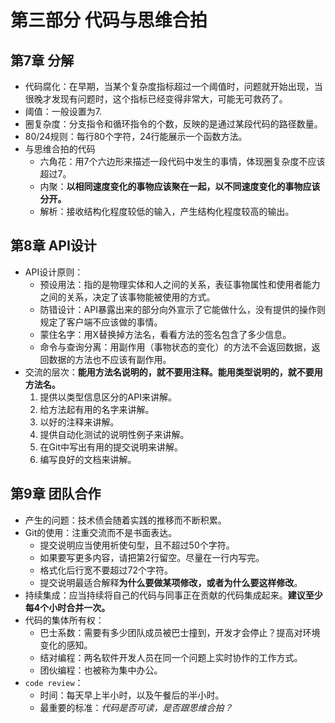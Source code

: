 # 第三部分 代码与思维合拍

## 第7章 分解

- 代码腐化：在早期，当某个复杂度指标超过一个阈值时，问题就开始出现，当很晚才发现有问题时，这个指标已经变得非常大，可能无可救药了。
- 阈值：一般设置为7.
- 圈复杂度：分支指令和循环指令的个数，反映的是通过某段代码的路径数量。
- 80/24规则：每行80个字符，24行能展示一个函数方法。
- 与思维合拍的代码
  - 六角花：用7个六边形来描述一段代码中发生的事情，体现圈复杂度不应该超过7。
  - 内聚：**以相同速度变化的事物应该聚在一起，以不同速度变化的事物应该分开。**
  - 解析：接收结构化程度较低的输入，产生结构化程度较高的输出。

## 第8章 API设计

- API设计原则：
  - 预设用法：指的是物理实体和人之间的关系，表征事物属性和使用者能力之间的关系，决定了该事物能被使用的方式。
  - 防错设计：API暴露出来的部分向外宣示了它能做什么，没有提供的操作则规定了客户端不应该做的事情。
  - 蒙住名字：用X替换掉方法名，看看方法的签名包含了多少信息。
  - 命令与查询分离：用副作用（事物状态的变化）的方法不会返回数据，返回数据的方法也不应该有副作用。
- 交流的层次：**能用方法名说明的，就不要用注释。能用类型说明的，就不要用方法名。**
  1. 提供以类型信息区分的API来讲解。
  2. 给方法起有用的名字来讲解。
  3. 以好的注释来讲解。
  4. 提供自动化测试的说明性例子来讲解。
  5. 在Git中写出有用的提交说明来讲解。
  6. 编写良好的文档来讲解。

## 第9章 团队合作

- 产生的问题：技术债会随着实践的推移而不断积累。
- Git的使用：注重交流而不是书面表达。
  - 提交说明应当使用祈使句型，且不超过50个字符。
  - 如果要写更多内容，请把第2行留空。尽量在一行内写完。
  - 格式化后行宽不要超过72个字符。
  - 提交说明最适合解释**为什么要做某项修改，或者为什么要这样修改**。
- 持续集成：应当持续将自己的代码与同事正在贡献的代码集成起来。**建议至少每4个小时合并一次。**
- 代码的集体所有权：
  - 巴士系数：需要有多少团队成员被巴士撞到，开发才会停止？提高对环境变化的感知。
  - 结对编程：两名软件开发人员在同一个问题上实时协作的工作方式。
  - 团伙编程：也被称为集中办公。
- `code review`：
  - 时间：每天早上半小时，以及午餐后的半小时。
  - 最重要的标准：*代码是否可读，是否跟思维合拍？*
